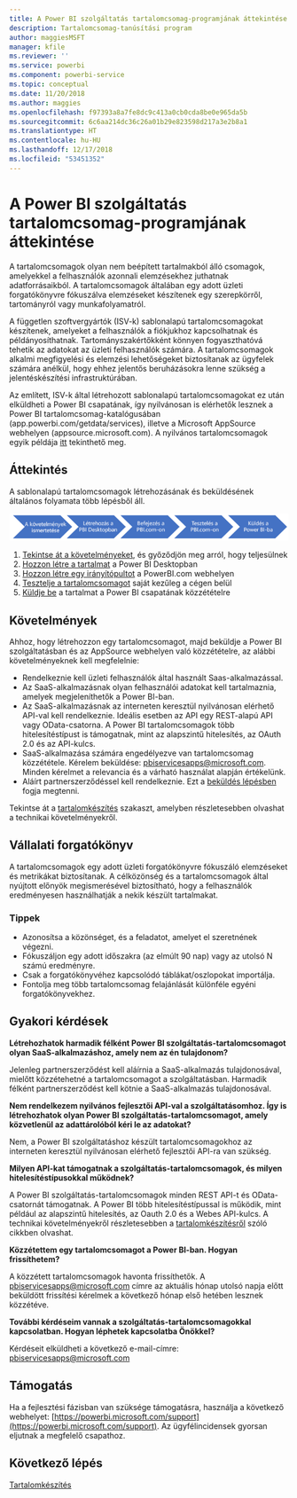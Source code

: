```yaml
---
title: A Power BI szolgáltatás tartalomcsomag-programjának áttekintése
description: Tartalomcsomag-tanúsítási program
author: maggiesMSFT
manager: kfile
ms.reviewer: ''
ms.service: powerbi
ms.component: powerbi-service
ms.topic: conceptual
ms.date: 11/20/2018
ms.author: maggies
ms.openlocfilehash: f97393a8a7fe8dc9c413a0cb0cda8be0e965da5b
ms.sourcegitcommit: 6c6aa214dc36c26a01b29e823598d217a3e2b8a1
ms.translationtype: HT
ms.contentlocale: hu-HU
ms.lasthandoff: 12/17/2018
ms.locfileid: "53451352"
---
```

# <a name="overview-of-the-power-bi-service-content-pack-program"></a>A Power BI szolgáltatás tartalomcsomag-programjának áttekintése
A tartalomcsomagok olyan nem beépített tartalmakból álló csomagok, amelyekkel a felhasználók azonnali elemzésekhez juthatnak adatforrásaikból. A tartalomcsomagok általában egy adott üzleti forgatókönyvre fókuszálva elemzéseket készítenek egy szerepkörről, tartományról vagy munkafolyamatról.

A független szoftvergyártók (ISV-k) sablonalapú tartalomcsomagokat készítenek, amelyeket a felhasználók a fiókjukhoz kapcsolhatnak és példányosíthatnak. Tartományszakértőkként könnyen fogyaszthatóvá tehetik az adatokat az üzleti felhasználók számára. A tartalomcsomagok alkalmi megfigyelési és elemzési lehetőségeket biztosítanak az ügyfelek számára anélkül, hogy ehhez jelentős beruházásokra lenne szükség a jelentéskészítési infrastruktúrában.

Az említett, ISV-k által létrehozott sablonalapú tartalomcsomagokat ez után elküldheti a Power BI csapatának, így nyilvánosan is elérhetők lesznek a Power BI tartalomcsomag-katalógusában (app.powerbi.com/getdata/services), illetve a Microsoft AppSource webhelyen (appsource.microsoft.com). A nyilvános tartalomcsomagok egyik példája [itt](template-content-pack-experience.md) tekinthető meg.

## <a name="overview"></a>Áttekintés
A sablonalapú tartalomcsomagok létrehozásának és beküldésének általános folyamata több lépésből áll.

 ![Folyamat](media/service-content-pack-overview/developer-content-pack-overview.png)

1. [Tekintse át a követelményeket](#requirements), és győződjön meg arról, hogy teljesülnek
2. [Hozzon létre a tartalmat](template-content-pack-authoring.md#queries) a Power BI Desktopban
3. [Hozzon létre egy irányítópultot](template-content-pack-authoring.md#dashboard) a PowerBI.com webhelyen
4. [Tesztelje a tartalomcsomagot](template-content-pack-testing.md) saját kezűleg a cégen belül
5. [Küldje be](template-content-pack-testing.md#submission) a tartalmat a Power BI csapatának közzétételre

<a name="requirements"></a>

## <a name="requirements"></a>Követelmények
Ahhoz, hogy létrehozzon egy tartalomcsomagot, majd beküldje a Power BI szolgáltatásban és az AppSource webhelyen való közzétételre, az alábbi követelményeknek kell megfelelnie:

* Rendelkeznie kell üzleti felhasználók által használt Saas-alkalmazással.
* Az SaaS-alkalmazásnak olyan felhasználói adatokat kell tartalmaznia, amelyek megjeleníthetők a Power BI-ban.
* Az SaaS-alkalmazásnak az interneten keresztül nyilvánosan elérhető API-val kell rendelkeznie. Ideális esetben az API egy REST-alapú API vagy OData-csatorna. A Power BI tartalomcsomagok több hitelesítéstípust is támogatnak, mint az alapszintű hitelesítés, az OAuth 2.0 és az API-kulcs. 
* SaaS-alkalmazása számára engedélyezve van tartalomcsomag közzététele. Kérelem beküldése: pbiservicesapps@microsoft.com. Minden kérelmet a relevancia és a várható használat alapján értékelünk. 
* Aláírt partnerszerződéssel kell rendelkeznie. Ezt a [beküldés lépésben](template-content-pack-testing.md#submission) fogja megtenni.

Tekintse át a [tartalomkészítés](template-content-pack-authoring.md) szakaszt, amelyben részletesebben olvashat a technikai követelményekről.

## <a name="business-scenario"></a>Vállalati forgatókönyv
A tartalomcsomagok egy adott üzleti forgatókönyvre fókuszáló elemzéseket és metrikákat biztosítanak. A célközönség és a tartalomcsomagok által nyújtott előnyök megismerésével biztosítható, hogy a felhasználók eredményesen használhatják a nekik készült tartalmakat.

### <a name="tips"></a>Tippek
* Azonosítsa a közönséget, és a feladatot, amelyet el szeretnének végezni.  
* Fókuszáljon egy adott időszakra (az elmúlt 90 nap) vagy az utolsó N számú eredményre.  
* Csak a forgatókönyvéhez kapcsolódó táblákat/oszlopokat importálja.  
* Fontolja meg több tartalomcsomag felajánlását különféle egyéni forgatókönyvekhez.  

## <a name="frequently-asked-questions"></a>Gyakori kérdések
**Létrehozhatok harmadik félként Power BI szolgáltatás-tartalomcsomagot olyan SaaS-alkalmazáshoz, amely nem az én tulajdonom?**

Jelenleg partnerszerződést kell aláírnia a SaaS-alkalmazás tulajdonosával, mielőtt közzétehetné a tartalomcsomagot a szolgáltatásban. Harmadik félként partnerszerződést kell kötnie a SaaS-alkalmazás tulajdonosával.

**Nem rendelkezem nyilvános fejlesztői API-val a szolgáltatásomhoz. Így is létrehozhatok olyan Power BI szolgáltatás-tartalomcsomagot, amely közvetlenül az adattárolóból kéri le az adatokat?**

Nem, a Power BI szolgáltatáshoz készült tartalomcsomagokhoz az interneten keresztül nyilvánosan elérhető fejlesztői API-ra van szükség.

**Milyen API-kat támogatnak a szolgáltatás-tartalomcsomagok, és milyen hitelesítéstípusokkal működnek?**

A Power BI szolgáltatás-tartalomcsomagok minden REST API-t és OData-csatornát támogatnak. A Power BI több hitelesítéstípussal is működik, mint például az alapszintű hitelesítés, az Oauth 2.0 és a Webes API-kulcs. A technikai követelményekről részletesebben a [tartalomkészítésről](template-content-pack-authoring.md#dashboard) szóló cikkben olvashat.

**Közzétettem egy tartalomcsomagot a Power BI-ban. Hogyan frissíthetem?**

A közzétett tartalomcsomagok havonta frissíthetők. A [pbiservicesapps@microsoft.com](mailto:pbiservicesapps@microsoft.com) címre az aktuális hónap utolsó napja előtt beküldött frissítési kérelmek a következő hónap első hetében lesznek közzétéve.

**További kérdéseim vannak a szolgáltatás-tartalomcsomagokkal kapcsolatban. Hogyan léphetek kapcsolatba Önökkel?**

Kérdéseit elküldheti a következő e-mail-címre: [pbiservicesapps@microsoft.com](mailto:pbiservicesapps@microsoft.com)

## <a name="support"></a>Támogatás
Ha a fejlesztési fázisban van szüksége támogatásra, használja a következő webhelyet: [https://powerbi.microsoft.com/support](https://powerbi.microsoft.com/support). Az ügyfélincidensek gyorsan eljutnak a megfelelő csapathoz.

## <a name="next-step"></a>Következő lépés
[Tartalomkészítés](template-content-pack-authoring.md)
